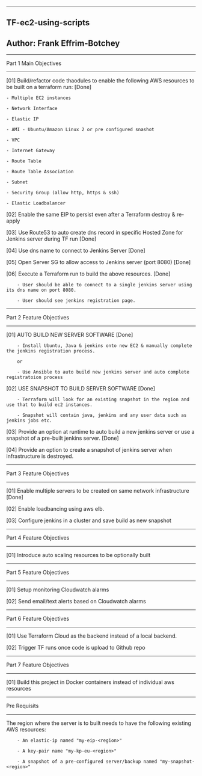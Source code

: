 ----------------------------
## TF-ec2-using-scripts

Author: Frank Effrim-Botchey
----------------------------


--------------------------

Part 1 Main Objectives

--------------------------

[01] Build/refactor code thaodules to enable the following AWS resources to be built on a terraform run: [Done]

    - Multiple EC2 instances 

    - Network Interface 

    - Elastic IP 

    - AMI - Ubuntu/Amazon Linux 2 or pre configured snashot

    - VPC 

    - Internet Gateway

    - Route Table

    - Route Table Association

    - Subnet

    - Security Group (allow http, https & ssh)

    - Elastic Loadbalancer

[02] Enable the same EIP to persist even after a Terraform destroy & re-apply 

[03] Use Route53 to auto create dns record in specific Hosted Zone for Jenkins server during TF run [Done]

[04] Use dns name to connect to Jenkins Server [Done]

[05] Open Server SG to allow access to Jenkins server (port 8080) [Done]

[06] Execute a Terraform run to build the above resources.  [Done]

        - User should be able to connect to a single jenkins server using its dns name on port 8080.  

        - User should see jenkins registration page.


--------------------------

Part 2 Feature Objectives

--------------------------

[01] AUTO BUILD NEW SERVER SOFTWARE [Done]

        - Install Ubuntu, Java & jenkins onto new EC2 & manually complete the jenkins registration process.

        or

        - Use Ansible to auto build new jenkins server and auto complete registratoion process

[02] USE SNAPSHOT TO BUILD SERVER SOFTWARE [Done]

        - Terraform will look for an existing snapshot in the region and use that to build ec2 instances.
        
        - Snapshot will contain java, jenkins and any user data such as jenkins jobs etc.

[03] Provide an option at runtime to auto build a new jenkins server or use a snapshot of a pre-built jenkins server. [Done]

[04] Provide an option to create a snapshot of jenkins server when infrastructure is destroyed.


--------------------------

Part 3 Feature Objectives

--------------------------

[01] Enable multiple servers to be created on same network infrastructure [Done]

[02] Enable loadbancing using aws elb.

[03] Configure jenkins in a cluster and save build as new snapshot


--------------------------

Part 4 Feature Objectives

--------------------------

[01] Introduce auto scaling resources to be optionally built


--------------------------

Part 5 Feature Objectives

--------------------------

[01] Setup monitoring Cloudwatch alarms

[02] Send email/text alerts based on Cloudwatch alarms

--------------------------

Part 6 Feature Objectives

--------------------------

[01] Use Terraform Cloud as the backend instead of a local backend. 

[02] Trigger TF runs once code is upload to Github repo



--------------------------

Part 7 Feature Objectives

--------------------------

[01] Build this project in Docker containers instead of individual aws resources



--------------------------

Pre Requisits

--------------------------

The region where the server is to built needs to have the following existing AWS resources:

        - An elastic-ip named "my-eip-<region>"

        - A key-pair name "my-kp-eu-<region>"

        - A snapshot of a pre-configured server/backup named "my-snapshot-<region>"  
